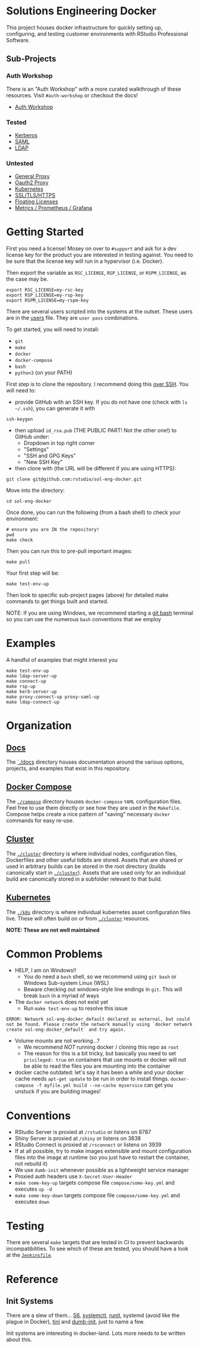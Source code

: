 # Solutions Engineering Docker

This project houses docker infrastructure for quickly setting up, configuring,
and testing customer environments with RStudio Professional Software.

## Sub-Projects

### Auth Workshop

There is an "Auth Workshop" with a more curated walkthrough of these resources.
Visit `#auth-workshop` or checkout the docs!

- [Auth Workshop](./workshop)

### Tested

- [Kerberos](./docs/kerberos.md)
- [SAML](./docs/saml.md)
- [LDAP](./docs/ldap.md)

### Untested

- [General Proxy](./docs/proxy.md)
- [Oauth2 Proxy](./docs/oauth2.md)
- [Kubernetes](./docs/k8s.md)
- [SSL/TLS/HTTPS](./docs/ssl.md)
- [Floating Licenses](./cluster/float/README.md)
- [Metrics / Prometheus / Grafana](./docs/metrics.md)

# Getting Started

First you need a license! Mosey on over to `#support` and ask for a dev license
key for the product you are interested in testing against.  You need to be sure
that the license key will run in a hypervisor (i.e. Docker).

Then export the variable as `RSC_LICENSE`, `RSP_LICENSE`, or `RSPM_LICENSE`, as
the case may be.

```
export RSC_LICENSE=my-rsc-key
export RSP_LICENSE=my-rsp-key
export RSPM_LICENSE=my-rspm-key
```

There are several users scripted into the systems at the outset.  These users
are in the [users](./cluster/users) file. They are `user pass` combinations.

To get started, you will need to install:
 - `git`
 - `make`
 - `docker`
 - `docker-compose`
 - `bash`
 - `python3` (on your PATH)

First step is to clone the repository. I recommend doing this [over
SSH](https://help.github.com/en/github/authenticating-to-github/connecting-to-github-with-ssh).
You will need to:
- provide GitHub with an SSH key. If you do not have one (check with `ls
  ~/.ssh`), you can generate it with
```
ssh-keygen
```
- then upload `id_rsa.pub` (THE PUBLIC PART! Not the other one!) to GitHub under:
    - Dropdown in top right corner
    - "Settings"
    - "SSH and GPG Keys"
    - "New SSH Key"
- then clone with (the URL will be different if you are using HTTPS):
```
git clone git@github.com:rstudio/sol-eng-docker.git
```

Move into the directory:
```
cd sol-eng-docker
```

Once done, you can run the following (from a bash shell) to check your environment:
```
# ensure you are IN the repository!
pwd
make check
```

Then you can run this to pre-pull important images:
```
make pull
```

Your first step will be:
```
make test-env-up
```

Then look to specific sub-project pages (above) for detailed make commands to get things built and started.

NOTE: If you are using Windows, we recommend starting a [git
bash](https://gitforwindows.org/) terminal so you can use the numerous `bash`
conventions that we employ

# Examples

A handful of examples that might interest you
```
make test-env-up
make ldap-server-up
make connect-up
make rsp-up
make kerb-server-up
make proxy-connect-up proxy-saml-up
make ldap-connect-up
```

# Organization

## [Docs](./docs)

The [`./docs](./docs) directory houses documentation around the various
options, projects, and examples that exist in this repository.

## [Docker Compose](./compose)

The [`./compose`](./compose) directory houses `docker-compose` `YAML`
configuration files. Feel free to use them directly or see how they are used in
the `Makefile`. Compose helps create a nice pattern of "saving" necessary
`docker` commands for easy re-use.

## [Cluster](./cluster)

The [`./cluster`](./cluster) directory is where individual nodes, configuration
files, Dockerfiles and other useful tidbits are stored.  Assets that are shared
or used in arbitrary builds can be stored in the root directory (builds
canonically start in [`./cluster`](./cluster)).  Assets that are used only for
an individual build are canonically stored in a subfolder relevant to that
build.

## [Kubernetes](./k8s)

The [`./k8s`](./k8s) directory is where individual kubernetes asset configuration files
live. These will often build on or from [`./cluster`](./cluster) resources.

**NOTE: These are not well maintained**

# Common Problems

- HELP, I am on Windows!!
    - You do need a `bash` shell, so we recommend using `git bash` or Windows Sub-system Linux (WSL)
    - Beware checking out windows-style line endings in `git`. This will break `bash` in a myriad of ways
- The `docker network` does not exist yet
    - Run `make test-env-up` to resolve this issue
```
ERROR: Network sol-eng-docker_default declared as external, but could not be found. Please create the network manually using `docker network create sol-eng-docker_default` and try again.
```
- Volume mounts are not working...?
    - We recommend _NOT_ running docker / cloning this repo as `root`
    - The reason for this is a bit tricky, but basically you need to set `privileged: true` on containers that use mounts or docker will not be able to read the files you are mounting into the container
- docker cache outdated: let's say it has been a while and your docker cache
  needs `apt-get update` to be run in order to install things.  `docker-compose
-f myfile.yml build --no-cache myservice` can get you unstuck if you are
building images!

# Conventions

- RStudio Server is proxied at `/rstudio` or listens on 8787
- Shiny Server is proxied at `/shiny` or listens on 3838
- RStudio Connect is proxied at `/rsconnect` or listens on 3939
- If at all possible, try to make images extensible and mount configuration
files into the image at runtime (so you just have to restart the container, not
rebuild it)
- We use `dumb-init` whenever possible as a lightweight service manager
- Proxied auth headers use `X-Secret-User-Header`
- `make some-key-up` targets compose file `compose/some-key.yml` and executes `up -d`
- `make some-key-down` targets compose file `compose/some-key.yml` and executes `down`

# Testing

There are several `make` targets that are tested in CI to prevent backwards
incompatibilities. To see which of these are tested, you should have a look at
the [`Jenkinsfile`](./Jenkinsfile).

# Reference

## Init Systems

There are a slew of them... [S6](todo), [systemctl](todo), [runit](todo),
systemd (avoid like the plague in Docker), [tini](todo) and [dumb-init](todo), just to name
a few.

Init systems are interesting in docker-land.  Lots more needs to be written about this.
